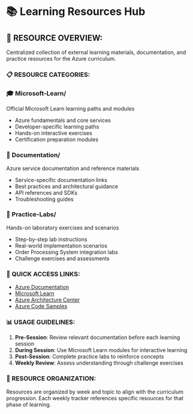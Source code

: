 # 📚 Learning Resources Hub

## **🎯 RESOURCE OVERVIEW:**
Centralized collection of external learning materials, documentation, and practice resources for the Azure curriculum.

### **📋 RESOURCE CATEGORIES:**

### **🎓 Microsoft-Learn/**
Official Microsoft Learn learning paths and modules
- Azure fundamentals and core services
- Developer-specific learning paths
- Hands-on interactive exercises
- Certification preparation modules

### **📖 Documentation/**
Azure service documentation and reference materials
- Service-specific documentation links
- Best practices and architectural guidance
- API references and SDKs
- Troubleshooting guides

### **🧪 Practice-Labs/**
Hands-on laboratory exercises and scenarios
- Step-by-step lab instructions
- Real-world implementation scenarios
- Order Processing System integration labs
- Challenge exercises and assessments

### **🔗 QUICK ACCESS LINKS:**
- [Azure Documentation](https://docs.microsoft.com/en-us/azure/)
- [Microsoft Learn](https://docs.microsoft.com/en-us/learn/)
- [Azure Architecture Center](https://docs.microsoft.com/en-us/azure/architecture/)
- [Azure Code Samples](https://docs.microsoft.com/en-us/samples/)

### **📊 USAGE GUIDELINES:**
1. **Pre-Session**: Review relevant documentation before each learning session
2. **During Session**: Use Microsoft Learn modules for interactive learning
3. **Post-Session**: Complete practice labs to reinforce concepts
4. **Weekly Review**: Assess understanding through challenge exercises

### **🎯 RESOURCE ORGANIZATION:**
Resources are organized by week and topic to align with the curriculum progression. Each weekly tracker references specific resources for that phase of learning.
